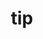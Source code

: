 ---
title: tip
aka:
    - pay
    - coffee
description: a page so those that enjoy your work can tip you or buy you a coffee
indieweb: https://indieweb.org/tip
---